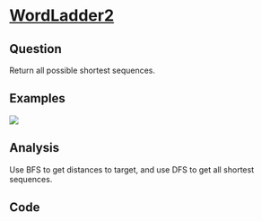 # [WordLadder2](http://www.lintcode.com/en/problem/word-ladder-ii/#)

## Question

Return all possible shortest sequences.

## Examples

![](https://farm5.staticflickr.com/4171/34555053702_5380ff45f6_o.jpg)

## Analysis

Use BFS to get distances to target, and use DFS to get all shortest sequences.

## Code

```java

```
